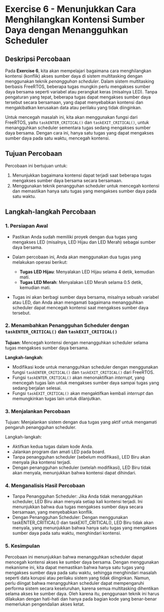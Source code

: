 # Exercise 6 - Menunjukkan Cara Menghilangkan Kontensi Sumber Daya dengan Menangguhkan Scheduler

## Deskripsi Percobaan
Pada **Exercise 6**, kita akan mempelajari bagaimana cara menghilangkan kontensi (konflik) akses sumber daya di sistem multitasking dengan menggunakan teknik *penangguhan scheduler*. Dalam sistem multitasking berbasis FreeRTOS, beberapa tugas mungkin perlu mengakses sumber daya bersama seperti variabel atau perangkat keras (misalnya LED). Tanpa pengaturan yang tepat, beberapa tugas dapat mengakses sumber daya tersebut secara bersamaan, yang dapat menyebabkan kontensi dan mengakibatkan kerusakan data atau perilaku yang tidak diinginkan.

Untuk mencegah masalah ini, kita akan menggunakan fungsi dari FreeRTOS, yaitu `taskENTER_CRITICAL()` dan `taskEXIT_CRITICAL()`, untuk menangguhkan scheduler sementara tugas sedang mengakses sumber daya bersama. Dengan cara ini, hanya satu tugas yang dapat mengakses sumber daya pada satu waktu, mencegah kontensi.

## Tujuan Percobaan
Percobaan ini bertujuan untuk:
1. Menunjukkan bagaimana kontensi dapat terjadi saat beberapa tugas mengakses sumber daya bersama secara bersamaan.
2. Menggunakan teknik penangguhan scheduler untuk mencegah kontensi dan memastikan hanya satu tugas yang mengakses sumber daya pada satu waktu.

## Langkah-langkah Percobaan

### 1. Persiapan Awal
- Pastikan Anda sudah memiliki proyek dengan dua tugas yang mengakses LED (misalnya, LED Hijau dan LED Merah) sebagai sumber daya bersama.
- Dalam percobaan ini, Anda akan menggunakan dua tugas yang melakukan operasi berikut:
  - **Tugas LED Hijau**: Menyalakan LED Hijau selama 4 detik, kemudian mati.
  - **Tugas LED Merah**: Menyalakan LED Merah selama 0.5 detik, kemudian mati.
  
- Tugas ini akan berbagi sumber daya bersama, misalnya sebuah variabel atau LED, dan Anda akan mengamati bagaimana menangguhkan scheduler dapat mencegah kontensi saat mengakses sumber daya tersebut.

### 2. Menambahkan Penangguhan Scheduler dengan `taskENTER_CRITICAL()` dan `taskEXIT_CRITICAL()`
**Tujuan**: Mencegah kontensi dengan menangguhkan scheduler selama tugas mengakses sumber daya bersama.

**Langkah-langkah**:
- Modifikasi kode untuk menangguhkan scheduler dengan menggunakan fungsi `taskENTER_CRITICAL()` dan `taskEXIT_CRITICAL()` dari FreeRTOS.
- Fungsi `taskENTER_CRITICAL()` akan menonaktifkan *interrupt*, yang mencegah tugas lain untuk mengakses sumber daya sampai tugas yang sedang berjalan selesai.
- Fungsi `taskEXIT_CRITICAL()` akan mengaktifkan kembali *interrupt* dan memungkinkan tugas lain untuk dilanjutkan.

### 3. Menjalankan Percobaan
Tujuan: Menjalankan sistem dengan dua tugas yang aktif untuk mengamati pengaruh penangguhan scheduler.

Langkah-langkah:

- Aktifkan kedua tugas dalam kode Anda.
- Jalankan program dan amati LED pada board.
- Tanpa penangguhan scheduler (sebelum modifikasi), LED Biru akan menyala jika kontensi terjadi.
- Dengan penangguhan scheduler (setelah modifikasi), LED Biru tidak akan menyala, menunjukkan bahwa kontensi dapat dihindari.

### 4. Menganalisis Hasil Percobaan
- Tanpa Penangguhan Scheduler: Jika Anda tidak menangguhkan scheduler, LED Biru akan menyala setiap kali kontensi terjadi. Ini menunjukkan bahwa dua tugas mengakses sumber daya secara bersamaan, yang menyebabkan konflik.
- Dengan Penangguhan Scheduler: Dengan menggunakan taskENTER_CRITICAL() dan taskEXIT_CRITICAL(), LED Biru tidak akan menyala, yang menunjukkan bahwa hanya satu tugas yang mengakses sumber daya pada satu waktu, menghindari kontensi.

### 5. Kesimpulan
Percobaan ini menunjukkan bahwa menangguhkan scheduler dapat mencegah kontensi akses ke sumber daya bersama. Dengan menggunakan mekanisme ini, kita dapat memastikan bahwa hanya satu tugas yang mengakses sumber daya pada satu waktu, sehingga menghindari masalah seperti data korupsi atau perilaku sistem yang tidak diinginkan.
Namun, perlu diingat bahwa menangguhkan scheduler dapat mempengaruhi performa sistem secara keseluruhan, karena semua multitasking dihentikan selama akses ke sumber daya. Oleh karena itu, penggunaan teknik ini harus dilakukan dengan hati-hati dan hanya pada bagian kode yang benar-benar memerlukan pengendalian akses ketat.
